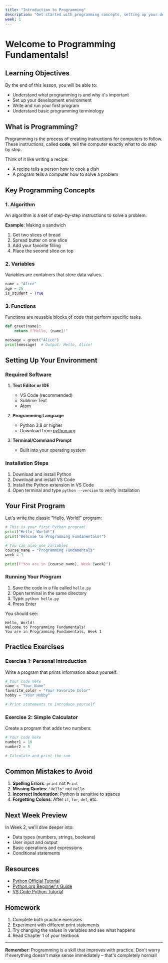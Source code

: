 ```yaml
---
title: "Introduction to Programming"
description: "Get started with programming concepts, setting up your development environment, and writing your first program."
week: 1
---
```


# Welcome to Programming Fundamentals!

## Learning Objectives

By the end of this lesson, you will be able to:

- Understand what programming is and why it's important
- Set up your development environment
- Write and run your first program
- Understand basic programming terminology

## What is Programming?

Programming is the process of creating instructions for computers to follow. These instructions, called **code**, tell the computer exactly what to do step by step.

Think of it like writing a recipe:
- A recipe tells a person how to cook a dish
- A program tells a computer how to solve a problem

## Key Programming Concepts

### 1. Algorithm
An algorithm is a set of step-by-step instructions to solve a problem.

**Example**: Making a sandwich
1. Get two slices of bread
2. Spread butter on one slice
3. Add your favorite filling
4. Place the second slice on top

### 2. Variables
Variables are containers that store data values.

```python
name = "Alice"
age = 25
is_student = True
```

### 3. Functions
Functions are reusable blocks of code that perform specific tasks.

```python
def greet(name):
    return f"Hello, {name}!"

message = greet("Alice")
print(message)  # Output: Hello, Alice!
```

## Setting Up Your Environment

### Required Software

1. **Text Editor or IDE**
   - VS Code (recommended)
   - Sublime Text
   - Atom

2. **Programming Language**
   - Python 3.8 or higher
   - Download from [python.org](https://python.org)

3. **Terminal/Command Prompt**
   - Built into your operating system

### Installation Steps

1. Download and install Python
2. Download and install VS Code
3. Install the Python extension in VS Code
4. Open terminal and type `python --version` to verify installation

## Your First Program

Let's write the classic "Hello, World!" program:

```python
# This is your first Python program!
print("Hello, World!")
print("Welcome to Programming Fundamentals!")

# You can also use variables
course_name = "Programming Fundamentals"
week = 1

print(f"You are in {course_name}, Week {week}")
```

### Running Your Program

1. Save the code in a file called `hello.py`
2. Open terminal in the same directory
3. Type: `python hello.py`
4. Press Enter

You should see:
```
Hello, World!
Welcome to Programming Fundamentals!
You are in Programming Fundamentals, Week 1
```

## Practice Exercises

### Exercise 1: Personal Introduction
Write a program that prints information about yourself:

```python
# Your code here
name = "Your Name"
favorite_color = "Your Favorite Color"
hobby = "Your Hobby"

# Print statements to introduce yourself
```

### Exercise 2: Simple Calculator
Create a program that adds two numbers:

```python
# Your code here
number1 = 10
number2 = 5

# Calculate and print the sum
```

## Common Mistakes to Avoid

1. **Spelling Errors**: `print` not `Print`
2. **Missing Quotes**: `"Hello"` not `Hello`
3. **Incorrect Indentation**: Python is sensitive to spaces
4. **Forgetting Colons**: After `if`, `for`, `def`, etc.

## Next Week Preview

In Week 2, we'll dive deeper into:
- Data types (numbers, strings, booleans)
- User input and output
- Basic operations and expressions
- Conditional statements

## Resources

- [Python Official Tutorial](https://docs.python.org/3/tutorial/)
- [Python.org Beginner's Guide](https://wiki.python.org/moin/BeginnersGuide)
- [VS Code Python Tutorial](https://code.visualstudio.com/docs/python/python-tutorial)

## Homework

1. Complete both practice exercises
2. Experiment with different print statements
3. Try changing the values in variables and see what happens
4. Read Chapter 1 of your textbook

---

**Remember**: Programming is a skill that improves with practice. Don't worry if everything doesn't make sense immediately – that's completely normal!
